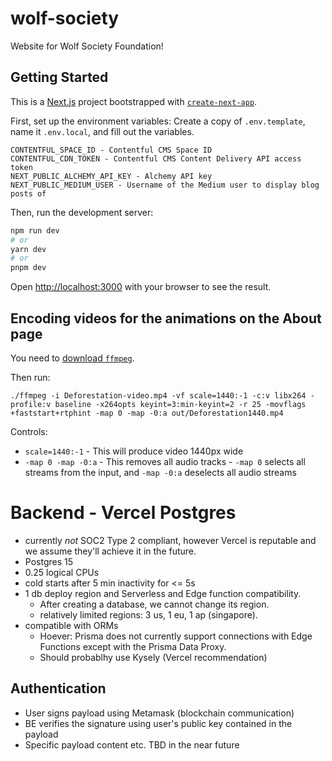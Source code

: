 # wolf-society

Website for Wolf Society Foundation!

## Getting Started

This is a [Next.js](https://nextjs.org/) project bootstrapped with [`create-next-app`](https://github.com/vercel/next.js/tree/canary/packages/create-next-app).

First, set up the environment variables:
Create a copy of `.env.template`, name it `.env.local`, and fill out the variables.

```
CONTENTFUL_SPACE_ID - Contentful CMS Space ID
CONTENTFUL_CDN_TOKEN - Contentful CMS Content Delivery API access token
NEXT_PUBLIC_ALCHEMY_API_KEY - Alchemy API key
NEXT_PUBLIC_MEDIUM_USER - Username of the Medium user to display blog posts of
```

Then, run the development server:

```bash
npm run dev
# or
yarn dev
# or
pnpm dev
```

Open [http://localhost:3000](http://localhost:3000) with your browser to see the result.

## Encoding videos for the animations on the About page

You need to [download `ffmpeg`](https://ffmpeg.org/download.html).

Then run:

```
./ffmpeg -i Deforestation-video.mp4 -vf scale=1440:-1 -c:v libx264 -profile:v baseline -x264opts keyint=3:min-keyint=2 -r 25 -movflags +faststart+rtphint -map 0 -map -0:a out/Deforestation1440.mp4
```

Controls:

- `scale=1440:-1` - This will produce video 1440px wide
- `-map 0 -map -0:a` - This removes all audio tracks - `-map 0` selects all streams from the input, and `-map -0:a` deselects all audio streams

# Backend - Vercel Postgres

- currently _not_ SOC2 Type 2 compliant, however Vercel is reputable and we assume they'll achieve it in the future.
- Postgres 15
- 0.25 logical CPUs
- cold starts after 5 min inactivity for <= 5s
- 1 db deploy region and Serverless and Edge function compatibility.
  - After creating a database, we cannot change its region.
  - relatively limited regions: 3 us, 1 eu, 1 ap (singapore).
- compatible with ORMs
  - Hoever: Prisma does not currently support connections with Edge Functions except with the Prisma Data Proxy.
  - Should probablhy use Kysely (Vercel recommendation)

## Authentication

- User signs payload using Metamask (blockchain communication)
- BE verifies the signature using user's public key contained in the payload
- Specific payload content etc. TBD in the near future
